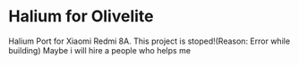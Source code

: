 # Halium for Olivelite
Halium Port for Xiaomi Redmi 8A.
This project is stoped!(Reason: Error while building)
Maybe i will hire a people who helps me
